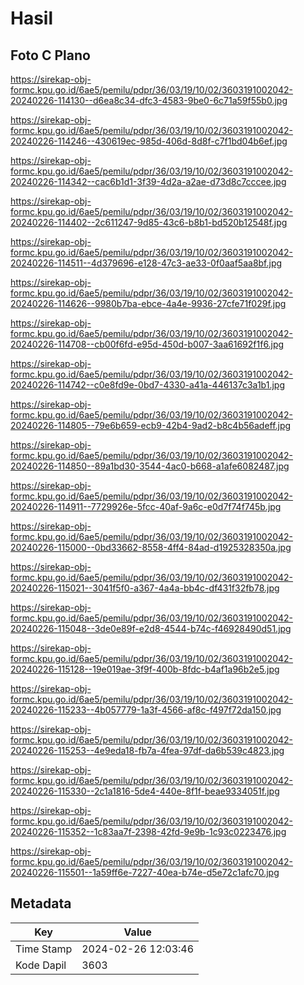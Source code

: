 # Hasil

## Foto C Plano

https://sirekap-obj-formc.kpu.go.id/6ae5/pemilu/pdpr/36/03/19/10/02/3603191002042-20240226-114130--d6ea8c34-dfc3-4583-9be0-6c71a59f55b0.jpg

https://sirekap-obj-formc.kpu.go.id/6ae5/pemilu/pdpr/36/03/19/10/02/3603191002042-20240226-114246--430619ec-985d-406d-8d8f-c7f1bd04b6ef.jpg

https://sirekap-obj-formc.kpu.go.id/6ae5/pemilu/pdpr/36/03/19/10/02/3603191002042-20240226-114342--cac6b1d1-3f39-4d2a-a2ae-d73d8c7cccee.jpg

https://sirekap-obj-formc.kpu.go.id/6ae5/pemilu/pdpr/36/03/19/10/02/3603191002042-20240226-114402--2c611247-9d85-43c6-b8b1-bd520b12548f.jpg

https://sirekap-obj-formc.kpu.go.id/6ae5/pemilu/pdpr/36/03/19/10/02/3603191002042-20240226-114511--4d379696-e128-47c3-ae33-0f0aaf5aa8bf.jpg

https://sirekap-obj-formc.kpu.go.id/6ae5/pemilu/pdpr/36/03/19/10/02/3603191002042-20240226-114626--9980b7ba-ebce-4a4e-9936-27cfe71f029f.jpg

https://sirekap-obj-formc.kpu.go.id/6ae5/pemilu/pdpr/36/03/19/10/02/3603191002042-20240226-114708--cb00f6fd-e95d-450d-b007-3aa61692f1f6.jpg

https://sirekap-obj-formc.kpu.go.id/6ae5/pemilu/pdpr/36/03/19/10/02/3603191002042-20240226-114742--c0e8fd9e-0bd7-4330-a41a-446137c3a1b1.jpg

https://sirekap-obj-formc.kpu.go.id/6ae5/pemilu/pdpr/36/03/19/10/02/3603191002042-20240226-114805--79e6b659-ecb9-42b4-9ad2-b8c4b56adeff.jpg

https://sirekap-obj-formc.kpu.go.id/6ae5/pemilu/pdpr/36/03/19/10/02/3603191002042-20240226-114850--89a1bd30-3544-4ac0-b668-a1afe6082487.jpg

https://sirekap-obj-formc.kpu.go.id/6ae5/pemilu/pdpr/36/03/19/10/02/3603191002042-20240226-114911--7729926e-5fcc-40af-9a6c-e0d7f74f745b.jpg

https://sirekap-obj-formc.kpu.go.id/6ae5/pemilu/pdpr/36/03/19/10/02/3603191002042-20240226-115000--0bd33662-8558-4ff4-84ad-d1925328350a.jpg

https://sirekap-obj-formc.kpu.go.id/6ae5/pemilu/pdpr/36/03/19/10/02/3603191002042-20240226-115021--3041f5f0-a367-4a4a-bb4c-df431f32fb78.jpg

https://sirekap-obj-formc.kpu.go.id/6ae5/pemilu/pdpr/36/03/19/10/02/3603191002042-20240226-115048--3de0e89f-e2d8-4544-b74c-f46928490d51.jpg

https://sirekap-obj-formc.kpu.go.id/6ae5/pemilu/pdpr/36/03/19/10/02/3603191002042-20240226-115128--19e019ae-3f9f-400b-8fdc-b4af1a96b2e5.jpg

https://sirekap-obj-formc.kpu.go.id/6ae5/pemilu/pdpr/36/03/19/10/02/3603191002042-20240226-115233--4b057779-1a3f-4566-af8c-f497f72da150.jpg

https://sirekap-obj-formc.kpu.go.id/6ae5/pemilu/pdpr/36/03/19/10/02/3603191002042-20240226-115253--4e9eda18-fb7a-4fea-97df-da6b539c4823.jpg

https://sirekap-obj-formc.kpu.go.id/6ae5/pemilu/pdpr/36/03/19/10/02/3603191002042-20240226-115330--2c1a1816-5de4-440e-8f1f-beae9334051f.jpg

https://sirekap-obj-formc.kpu.go.id/6ae5/pemilu/pdpr/36/03/19/10/02/3603191002042-20240226-115352--1c83aa7f-2398-42fd-9e9b-1c93c0223476.jpg

https://sirekap-obj-formc.kpu.go.id/6ae5/pemilu/pdpr/36/03/19/10/02/3603191002042-20240226-115501--1a59ff6e-7227-40ea-b74e-d5e72c1afc70.jpg


## Metadata

| Key        | Value               |
| ---------- | ------------------- |
| Time Stamp | 2024-02-26 12:03:46 |
| Kode Dapil | 3603                |



